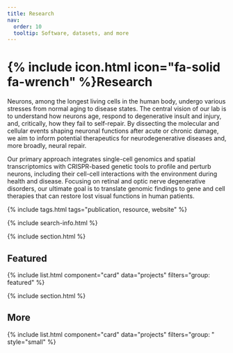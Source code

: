 ```yaml
---
title: Research
nav:
  order: 10
  tooltip: Software, datasets, and more
---
```


# {% include icon.html icon="fa-solid fa-wrench" %}Research

Neurons, among the longest living cells in the human body, undergo various stresses from normal aging to disease states. The central vision of our lab is to understand how neurons age, respond to degenerative insult and injury, and, critically, how they fail to self-repair. By dissecting the molecular and cellular events shaping neuronal functions after acute or chronic damage, we aim to inform potential therapeutics for neurodegenerative diseases and, more broadly, neural repair.

Our primary approach integrates single-cell genomics and spatial transcriptomics with CRISPR-based genetic tools to profile and perturb neurons, including their cell-cell interactions with the environment during health and disease. Focusing on retinal and optic nerve degenerative disorders, our ultimate goal is to translate genomic findings to gene and cell therapies that can restore lost visual functions in human patients.

{% include tags.html tags="publication, resource, website" %}

{% include search-info.html %}

{% include section.html %}

## Featured

{% include list.html component="card" data="projects" filters="group: featured" %}

{% include section.html %}

## More

{% include list.html component="card" data="projects" filters="group: " style="small" %}
